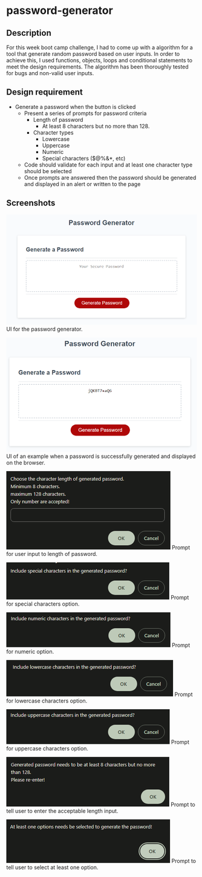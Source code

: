 # password-generator

## Description 

For this week boot camp challenge, I had to come up with a algorithm for a tool that generate random password based on user inputs. In order to achieve this, I used functions, objects, loops and conditional statements to meet the design requirements. The algorithm has been thoroughly tested for bugs and non-valid user inputs.

## Design requirement

* Generate a password when the button is clicked
  * Present a series of prompts for password criteria
    * Length of password
      * At least 8 characters but no more than 128.
    * Character types
      * Lowercase
      * Uppercase
      * Numeric
      * Special characters ($@%&*, etc)
  * Code should validate for each input and at least one character type should be selected
  * Once prompts are answered then the password should be generated and displayed in an alert or written to the page

## Screenshots

![screenshot](./screenshots/ss1.png 'UI')
UI for the password generator.

![screenshot](./screenshots/ss8.png 'UI of result')
UI of an example when a password is successfully generated and displayed on the browser.

![screenshot](./screenshots/ss2.png 'input prompt')
Prompt for user input to length of password.

![screenshot](./screenshots/ss5.png 'special option prompt')
Prompt for special characters option.

![screenshot](./screenshots/ss4.png 'numeric option prompt')
Prompt for numeric option.

![screenshot](./screenshots/ss6.png 'lowercase option prompt')
Prompt for lowercase characters option.

![screenshot](./screenshots/ss7.png 'uppercase option prompt')
Prompt for uppercase characters option.

![screenshot](./screenshots/ss9.png 'error length prompt')
Prompt to tell user to enter the acceptable length input.

![screenshot](./screenshots/ss3.png 'error option prompt')
Prompt to tell user to select at least one option.


